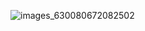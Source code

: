![images_630080672082502](https://github.com/user-attachments/assets/b7bca024-0758-443c-8d66-8c5da9a16888)


<!--
**toji-suzuhara/toji-suzuhara** is a ✨ _special_ ✨ repository because its `README.md` (this file) appears on your GitHub profile.

Here are some ideas to get you started:

- 🔭 I’m currently working on ...
- 🌱 I’m currently learning ...
- 👯 I’m looking to collaborate on ...
- 🤔 I’m looking for help with ...
- 💬 Ask me about ...
- 📫 How to reach me: ...
- 😄 Pronouns: ...
- ⚡ Fun fact: ...
-->
